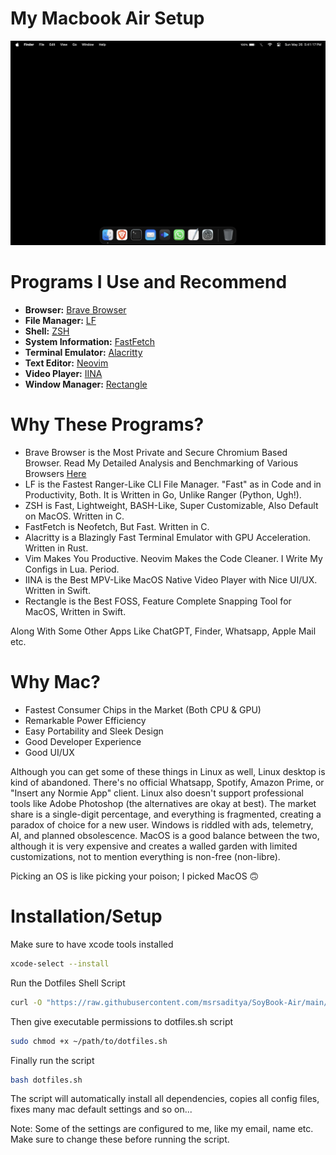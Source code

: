 # My Macbook Air Setup

![Wallpaper](https://github.com/msrsaditya/SoyBook-Air/blob/main/Screenshot.png)

# Programs I Use and Recommend

- **Browser:**  [Brave Browser](https://github.com/brave/brave-browser)
- **File Manager:** [LF](https://github.com/gokcehan/lf)
- **Shell:** [ZSH](https://github.com/zsh-users/zsh)
- **System Information:** [FastFetch](https://github.com/fastfetch-cli/fastfetch)
- **Terminal Emulator:** [Alacritty](https://github.com/alacritty/alacritty)
- **Text Editor:** [Neovim](https://github.com/neovim/neovim)
- **Video Player:** [IINA](https://github.com/iina/iina)
- **Window Manager:** [Rectangle](https://github.com/rxhanson/Rectangle)

# Why These Programs?

- Brave Browser is the Most Private and Secure Chromium Based Browser. Read My Detailed Analysis and Benchmarking of Various Browsers [Here](https://medium.com/@msrsaditya/the-best-browser-for-privacy-3f654b6dac7a)
- LF is the Fastest Ranger-Like CLI File Manager. "Fast" as in Code and in Productivity, Both. It is Written in Go, Unlike Ranger (Python, Ugh!).
- ZSH is Fast, Lightweight, BASH-Like, Super Customizable, Also Default on MacOS. Written in C.
- FastFetch is Neofetch, But Fast. Written in C.
- Alacritty is a Blazingly Fast Terminal Emulator with GPU Acceleration. Written in Rust.
- Vim Makes You Productive. Neovim Makes the Code Cleaner. I Write My Configs in Lua. Period.
- IINA is the Best MPV-Like MacOS Native Video Player with Nice UI/UX. Written in Swift.
- Rectangle is the Best FOSS, Feature Complete Snapping Tool for MacOS, Written in Swift.

Along With Some Other Apps Like ChatGPT, Finder, Whatsapp, Apple Mail etc.

# Why Mac?

- Fastest Consumer Chips in the Market (Both CPU & GPU)
- Remarkable Power Efficiency
- Easy Portability and Sleek Design
- Good Developer Experience
- Good UI/UX

Although you can get some of these things in Linux as well, Linux desktop is kind of abandoned. There's no official Whatsapp, Spotify, Amazon Prime, or "Insert any Normie App" client. Linux also doesn't support professional tools like Adobe Photoshop (the alternatives are okay at best). The market share is a single-digit percentage, and everything is fragmented, creating a paradox of choice for a new user. Windows is riddled with ads, telemetry, AI, and planned obsolescence. MacOS is a good balance between the two, although it is very expensive and creates a walled garden with limited customizations, not to mention everything is non-free (non-libre).

Picking an OS is like picking your poison; I picked MacOS 🙃

# Installation/Setup
Make sure to have xcode tools installed
```bash
xcode-select --install
```
Run the Dotfiles Shell Script
```bash
curl -O "https://raw.githubusercontent.com/msrsaditya/SoyBook-Air/main/dotfiles.sh"
```
Then give executable permissions to dotfiles.sh script
```bash
sudo chmod +x ~/path/to/dotfiles.sh
```
Finally run the script
```bash
bash dotfiles.sh
```
The script will automatically install all dependencies, copies all config files, fixes many mac default settings and so on...

Note: Some of the settings are configured to me, like my email, name etc. Make sure to change these before running the script.

